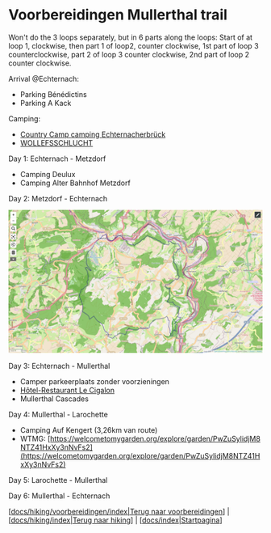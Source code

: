 # Voorbereidingen Mullerthal trail

Won't do the 3 loops separately, but in 6 parts along the loops: Start
of at loop 1, clockwise, then part 1 of loop2, counter clockwise, 1st
part of loop 3 counterclockwise, part 2 of loop 3 counter clockwise, 2nd
part of loop 2 counter clockwise.

Arrival @Echternach:

- Parking Bénédictins
- Parking A Kack

Camping:

- [Country Camp camping Echternacherbrück](https://echternacherbrueck.de/?lang=nl)
- [WOLLEFSSCHLUCHT](https://www.visitechternach.lu/nl/camping/de-oficiele-camping)

Day 1: Echternach - Metzdorf

- Camping Deulux
- Camping Alter Bahnhof Metzdorf

Day 2: Metzdorf - Echternach

![Route1-uMap.png](../../../../assets/images/Route1-uMap.png)

Day 3: Echternach - Mullerthal

- Camper parkeerplaats zonder voorzieningen
- [Hôtel-Restaurant Le Cigalon](https://lecigalon.lu/nl/)
- Mullerthal Cascades

Day 4: Mullerthal - Larochette

- Camping Auf Kengert (3,26km van route)
- WTMG: [https://welcometomygarden.org/explore/garden/PwZuSylidjM8NTZ41HxXy3nNvFs2](https://welcometomygarden.org/explore/garden/PwZuSylidjM8NTZ41HxXy3nNvFs2)

Day 5: Larochette - Mullerthal

Day 6: Mullerthal - Echternach

[[docs/hiking/voorbereidingen/index|Terug naar voorbereidingen]] | [[docs/hiking/index|Terug naar hiking]] | [[docs/index|Startpagina]]


[//begin]: # "Autogenerated link references for markdown compatibility"
[docs/hiking/voorbereidingen/index|Terug naar voorbereidingen]: ../index "Voorbereidingen wandelingen"
[docs/hiking/index|Terug naar hiking]: ../../index "Hiking"
[docs/index|Startpagina]: ../../../index "Stoops Foamnotes"
[//end]: # "Autogenerated link references"
